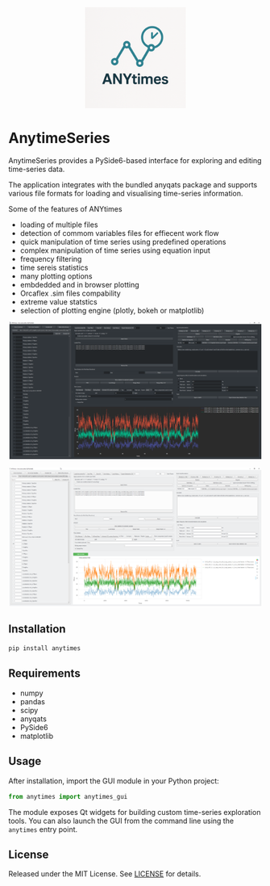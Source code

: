 <p align="center">
  <img src="ANYtimes_logo.png" alt="AnytimeSeries logo" width="200"/>
</p>

# AnytimeSeries

AnytimeSeries provides a PySide6-based interface for exploring and editing time-series data. 

The application integrates with the bundled anyqats package and supports various file formats for loading and visualising time-series information.

Some of the features of ANYtimes
- loading of multiple files
- detection of commom variables files for effiecent work flow
- quick manipulation of time series using predefined operations
- complex manipulation of time series using equation input
- frequency filtering
- time sereis statistics
- many plotting options
- embdedded and in browser plotting
- Orcaflex .sim files compability
- extreme value statstics
- selection of plotting engine (plotly, bokeh or matplotlib)


<p align="center">
  <img src="dark_mode.png" alt="AnytimeSeries dark mode" width="500"/>
</p>


<p align="center">
  <img src="light_mode.png" alt="AnytimeSeries light mode" width="500"/>
</p>


<p align="center">
  <statistics_table.png" alt="AnytimeSeries statstics" width="500"/>
</p>

## Installation

```bash
pip install anytimes
```

## Requirements

- numpy
- pandas
- scipy
- anyqats
- PySide6
- matplotlib

## Usage

After installation, import the GUI module in your Python project:

```python
from anytimes import anytimes_gui
```

The module exposes Qt widgets for building custom time-series exploration tools. You can also launch the GUI from the command line using the `anytimes` entry point.

## License

Released under the MIT License. See [LICENSE](LICENSE) for details.

